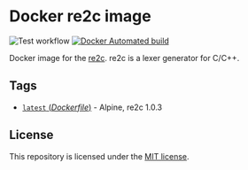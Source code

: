 # Docker re2c image

![Test workflow](https://github.com/petk/docker-re2c/actions/workflows/tests.yaml/badge.svg)
[![Docker Automated build](https://img.shields.io/docker/automated/petk/re2c.svg)](https://hub.docker.com/r/petk/re2c/)

Docker image for the [re2c](http://re2c.org). re2c is a lexer generator for C/C++.

## Tags

* [`latest` (*Dockerfile*)](https://github.com/petk/docker-re2c/tree/master/Dockerfile) - Alpine, re2c 1.0.3

## License

This repository is licensed under the [MIT license](LICENSE).
